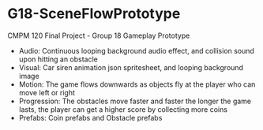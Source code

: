# G18-SceneFlowPrototype
CMPM 120 Final Project - Group 18 Gameplay Prototype
- Audio: Continuous looping background audio effect, and collision sound upon hitting an obstacle
- Visual: Car siren animation json spritesheet, and looping background image
- Motion: The game flows downwards as objects fly at the player who can move left or right
- Progression: The obstacles move faster and faster the longer the game lasts, the player can get a higher score by collecting more coins
- Prefabs: Coin prefabs and Obstacle prefabs

